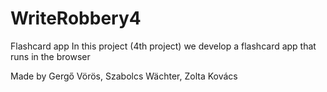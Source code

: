 # WriteRobbery4
Flashcard app
In this project (4th project) we develop a flashcard app that runs in the browser

Made by Gergő Vörös, Szabolcs Wächter, Zolta Kovács
